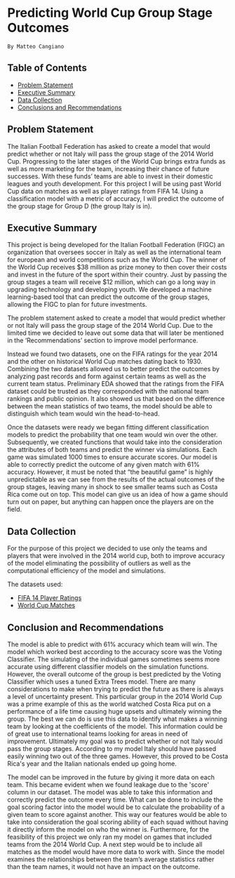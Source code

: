 # Predicting World Cup Group Stage Outcomes
    By Matteo Cangiano
## Table of Contents
  - [Problem Statement](#Problem-Statement)
  - [Executive Summary](#Executive-Summary)
  - [Data Collection](#Data-Collection)
  - [Conclusions and Recommendations](#Conclusions-and-Recommendations)

## Problem Statement
The Italian Football Federation has asked to create a model that would predict whether or not Italy will pass the group stage of the 2014 World Cup. Progressing to the later stages of the World Cup brings extra funds as well as more marketing for the team, increasing their chance of future successes. With these funds’ teams are able to invest in their domestic leagues and youth development. For this project I will be using past World Cup data on matches as well as player ratings from FIFA 14. Using a classification model with a metric of accuracy, I will predict the outcome of the group stage for Group D (the group Italy is in).


## Executive Summary

This project is being developed for the Italian Football Federation (FIGC) an organization that oversees soccer in Italy as well as the international team for european and world competitions such as the World Cup. The winner of the World Cup receives $38 million as prize money to then cover their costs and invest in the future of the sport within their country. Just by passing the group stages a team will receive $12 million, which can go a long way in upgrading technology and developing youth. We developed a machine learning-based tool that can predict the outcome of the group stages, allowing the FIGC to plan for future investments.

The problem statement asked to create a model that would predict whether or not Italy will pass the group stage of the 2014 World Cup. Due to the limited time we decided to leave out some data that will later be mentioned in the ‘Recommendations’ section to improve model performance.

Instead we found two datasets, one on the FIFA ratings for the year 2014 and the other on historical World Cup matches dating back to 1930. Combining the two datasets allowed us to better predict the outcomes by analyzing past records and form against certain teams as well as the current team status. Preliminary EDA showed that the ratings from the FIFA dataset could be trusted as they corresponded with the national team rankings and public opinion. It also showed us that based on the difference between the mean statistics of two teams, the model should be able to distinguish which team would win the head-to-head. 

Once the datasets were ready we began fitting different classification models to predict the probability that one team would win over the other. Subsequently, we created functions that would take into the consideration the attributes of both teams and predict the winner via simulations. Each game was simulated 1000 times to ensure accurate scores. Our model is able to correctly predict the outcome of any given match with 61% accuracy. However, it must be noted that “the beautiful game” is highly unpredictable as we can see from the results of the actual outcomes of the group stages, leaving many in shock to see smaller teams such as Costa Rica come out on top. This model can give us an idea of how a game should turn out on paper, but anything can happen once the players are on the field. 

## Data Collection

For the purpose of this project we decided to use only the teams and players that were involved in the 2014 world cup, both to improve accuracy of the model eliminating the possibility of outliers as well as the computational efficiency of the model and simulations.

The datasets used:
  - [FIFA 14 Player Ratings](https://www.kaggle.com/stefanoleone992/fifa-20-complete-player-dataset)
  - [World Cup Matches](https://www.kaggle.com/abecklas/fifa-world-cup)


## Conclusion and Recommendations

The model is able to predict with 61% accuracy which team will win. The model which worked best according to the accuracy score was the Voting Classifier. The simulating of the individual games sometimes seems more accurate using different classifier models on the simulation functions. However, the overall outcome of the group is best predicted by the Voting Classifier which uses a tuned Extra Trees model. There are many considerations to make when trying to predict the future as there is always a level of uncertainty present. This particular group in the 2014 World Cup was a prime example of this as the world watched Costa Rica put on a performance of a life time causing huge upsets and ultimately winning the group. The best we can do is use this data to identify what makes a winning team by looking at the coefficients of the model. This information could be of great use to international teams looking for areas in need of improvement. Ultimately my goal was to predict whether or not Italy would pass the group stages. According to my model Italy should have passed easily winning two out of the three games. However, this proved to be Costa Rica's year and the Italian nationals ended up going home.

The model can be improved in the future by giving it more data on each team. This became evident when we found leakage due to the 'score' column in our dataset. The model was able to take this information and correctly predict the outcome every time. What can be done to include the goal scoring factor into the model would be to calculate the probability of a given team to score against another. This way our features would be able to take into consideration the goal scoring ability of each squad without having it directly inform the model on who the winner is. Furthermore, for the feasibility of this project we only ran my model on games that included teams from the 2014 World Cup. A next step would be to include all matches as the model would have more data to work with. Since the model examines the relationships between the team’s average statistics rather than the team names, it would not have an impact on the outcome.

